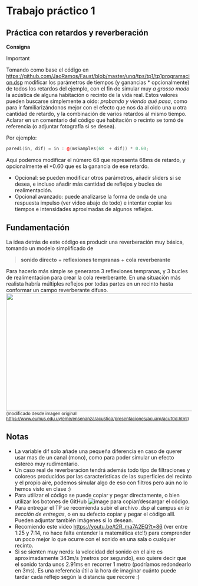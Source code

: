 # Trabajo práctico 1
## Práctica con retardos y reverberación

__Consigna__

> [!IMPORTANT]
> Tomando como base el código en https://github.com/JaoRamos/Faust/blob/master/unq/tps/tp1/tp1programacion.dsp modificar los parámetros de tiempos (y ganancias * opcionalmente) de todos los retardos del ejemplo, con el fin de simular muy _a grosso modo_ la acústica de alguna habitación o recinto de la vida real. Estos valores pueden buscarse simplemente a oido: _probando y viendo qué pasa_, como para ir familiarizándonos mejor con el efecto que nos da al oido una u otra cantidad de retardo, y la combinación de varios retardos al mismo tiempo.
> Aclarar en un comentario del código qué habitación o recinto se tomó de referencia (o adjuntar fotografía si se desea).  

Por ejemplo: 

```cpp 
pared1(in, dif) = in : @(msSamples(68  + dif)) * 0.60;
```
Aquí podemos modificar el número 68 que representa 68ms de retardo, y opcionalmente el *0.60 que es la ganancia de ese retardo.  
- Opcional: se pueden modificar otros parámetros, añadir sliders si se desea, e incluso añadir más cantidad de reflejos y bucles de realimentación.
- Opcional avanzado: puede analizarse la forma de onda de una respuesta impulso (ver video abajo de todo) e intentar copiar los tiempos e intensidades aproximadas de algunos reflejos.

## Fundamentación

La idea detrás de este código es producir una reverberación muy básica, tomando un modelo simplificado de
>**sonido directo** + **reflexiones tempranas** + **cola reverberante**  

Para hacerlo más simple se generaron 3 reflexiones tempranas, y 3 bucles de realimentacion para crear la cola reverberante. En una situación más realista habría múltiples reflejos por todas partes en un recinto hasta conformar un campo reverberante difuso.
<img src="https://github.com/JaoRamos/Faust/assets/64828457/67a644a2-85d0-49a8-8d99-551f897bd4a3" width="690" height="319">  
<sup>(modificado desde imagen original https://www.eumus.edu.uy/eme/ensenanza/acustica/presentaciones/acuarq/acu10d.html)</sup>

## Notas

- La variable dif solo añade una pequeña diferencia en caso de querer usar mas de un canal (mono), como para poder simular un efecto estereo muy rudimentario.
- Un caso real de reverberacion tendrá además todo tipo de filtraciones y coloreos producidos por las características de las superficies del recinto y el propio aire, podemos simular algo de eso con filtros pero aún no lo hemos visto en clase :)  
- Para utilizar el código se puede copiar y pegar directamente, o bien utilizar los botones de GitHub ![image](https://github.com/JaoRamos/Faust/assets/64828457/22d0dc5a-b860-4710-8df7-cedf4ef0dafd)
para copiar/descargar el código.
- Para entregar el TP se recomienda subir el archivo .dsp al campus *en la sección de entregas*, o en su defecto copiar y pegar el código allí. Pueden adjuntar también imágenes si lo desean.
- Recomiendo este video https://youtu.be/t2R_ma7A2EQ?t=86 (ver entre 1:25 y 7:14, no hace falta entender la matemática etc!!) para comprender un poco mejor lo que ocurre con el sonido en una sala o cualquier recinto.
- Si se sienten muy nerds: la velocidad del sonido en el aire es aproximadamente 343m/s (metros por segundo), eso quiere decir que el sonido tarda unos 2.91ms en recorrer 1 metro (podríamos redondearlo en 3ms). Es una referencia útil a la hora de imaginar cuánto puede tardar cada reflejo según la distancia que recorre :)
